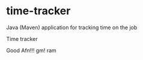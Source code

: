 # time-tracker
Java (Maven) application for tracking time on the job

Time tracker

Good Afn!!!
gm! ram
